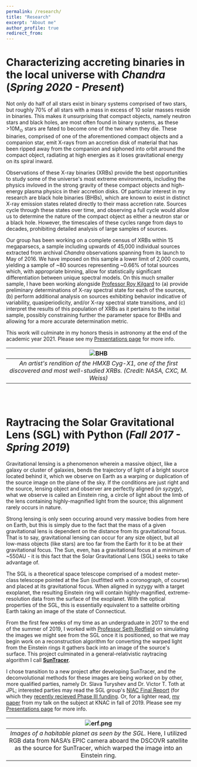 ```yaml
---
permalink: /research/
title: "Research"
excerpt: "About me"
author_profile: true
redirect_from: 
---
```



# Characterizing accreting binaries in the local universe with *Chandra* (*Spring 2020 - Present*)

Not only do half of all stars exist in binary systems comprised of two stars, but roughly 70% of all stars with a mass in excess of 10 solar masses reside in binaries. This makes it unsurprising that compact objects, namely neutron stars and black holes, are most often found in binary systems, as these >10M<sub>⊙</sub> stars are fated to become one of the two when they die. These binaries, comprised of one of the aforementioned compact objects and a companion star, emit X-rays from an accretion disk of material that has been ripped away from the companion and siphoned into orbit around the compact object, radiating at high energies as it loses gravitational energy on its spiral inward.
  
Observations of these X-ray binaries (XRBs) provide the best opportunities to study some of the universe's most extreme environments, including the physics invloved in the strong gravity of these compact objects and high-energy plasma physics in their accretion disks. Of particular interest in my research are black hole binaries (BHBs), which are known to exist in distinct X-ray emission states related directly to their mass accretion rate. Sources cycle through these states over time, and observing a full cycle would allow us to determine the nature of the compact object as either a neutron star or a black hole. However, the timescales of these cycles range from days to decades, prohibiting detailed analysis of large samples of sources.

Our group has been working on a complete census of XRBs within 15 megaparsecs, a sample including upwards of 45,000 individual sources extracted from archival _Chandra_ observations spanning from its launch to May of 2016. We have imposed on this sample a lower limit of 2,000 counts, yielding a sample of ~80 sources representing ~0.66% of total sources which, with appropriate binning, allow for statistically significant differentiation between unique spectral models. On this much smaller sample, I have been working alongside [Professor Roy Kilgard](http://rkilgard.faculty.wesleyan.edu/) to (a) provide preliminary determinations of X-ray spectral state for each of the sources, (b) perform additional analysis on sources exhibiting behavior indicative of variability, quasiperiodicity, and/or X-ray spectral state transitions, and (c) interpret the results of this population of XRBs as it pertains to the initial sample, possibly constraining further the parameter space for BHBs and allowing for a more accurate determination metric.

This work will culminate in my honors thesis in astronomy at the end of the academic year 2021. Please see my [Presentations page](https://mvtea.github.io/presentations/) for more info.

| ![BHB](https://images.ctfassets.net/cnu0m8re1exe/5BIngirakRnX3gIKHE3c2M/63905ab53aa5b2b8cf3f1fa5b4013f94/bhbinary_xmm_960.jpg?w=650&h=433&fit=fill) | 
|:--:| 
| *An artist's rendition of the HMXB Cyg-X1, one of the first discovered and most well-studied XRBs. (Credit: NASA, CXC, M. Weiss)* |

<br/><br/>

# Raytracing the Solar Gravitational Lens (SGL) with Python (*Fall 2017 - Spring 2019*)

Gravitational lensing is a phenomenon wherein a massive object, like a galaxy or cluster of galaxies, bends the trajectory of light of a bright source located behind it, which we observe on Earth as a warping or duplication of the source image on the plane of the sky. If the conditions are just right and the source, lensing object and observer are perfectly aligned (*in syzygy*), what we observe is called an Einstein ring, a circle of light about the limb of the lens containing highly-magnified light from the source; this alignment rarely occurs in nature.

Strong lensing is only seen occuring around very massive bodies from here on Earth, but this is simply due to the fact that the mass of a given gravitational lens is dependent on the distance from its gravitational focus. That is to say, gravitational lensing can occur for any size object, but all low-mass objects (like stars) are too far from the Earth for it to be at their gravitational focus. The Sun, even, has a gravitational focus at a minimum of ~550AU - it is this fact that the Solar Gravitational Lens (SGL) seeks to take advantage of.

The SGL is a theoretical space telescope comprised of a modest meter-class telescope pointed at the Sun (outfitted with a coronograph, of course) and placed at its gravitational focus. When aligned in syzygy with a target exoplanet, the resulting Einstein ring will contain highly-magnified, extreme-resolution data from the surface of the exoplanet. With the optical properties of the SGL, this is essentially equivalent to a sattelite orbiting Earth taking an image of the state of Connecticut.

From the first few weeks of my time as an undergraduate in 2017 to the end of the summer of 2019, I worked with [Professor Seth Redfield](https://sethredfield.wescreates.wesleyan.edu/) on simulating the images we might see from the SGL once it is positioned, so that we may begin work on a reconstruction algorithm for converting the warped light from the Einstein rings it gathers back into an image of the source's surface. This project culminated in a general-relativistic raytracing algorithm I call [<b style='font: courier'>SunTracer</b>](https://github.com/mvtea/sgl/tree/master/suntracer).

I chose transition to a new project after developing SunTracer, and the deconvolutional methods for these images are being worked on by other, more qualified parties, namely Dr. Slava Turyshev and Dr. Victor T. Toth at JPL; interested parties may read the SGL group's [NIAC Final Report](https://arxiv.org/pdf/2002.11871.pdf) (for which they [recently recieved Phase III funding](https://www.nasa.gov/press-release/nasa-selects-early-stage-technology-concepts-for-new-continued-study). Or, for a lighter read, [my paper](https://mvtea.github.io/files/tea_knac2019.pdf) from my talk on the subject at KNAC in fall of 2019. Please see my [Presentations page](https://mvtea.github.io/presentations/) for more info.

| ![erf.png](https://mvtea.github.io/files/erf.png) | 
|:--:| 
| *Images of a habitable planet as seen by the SGL.* Here, I utilized RGB data from NASA’s EPIC camera aboard the DSCOVR satellite as the source for SunTracer, which warped the image into an Einstein ring. |
